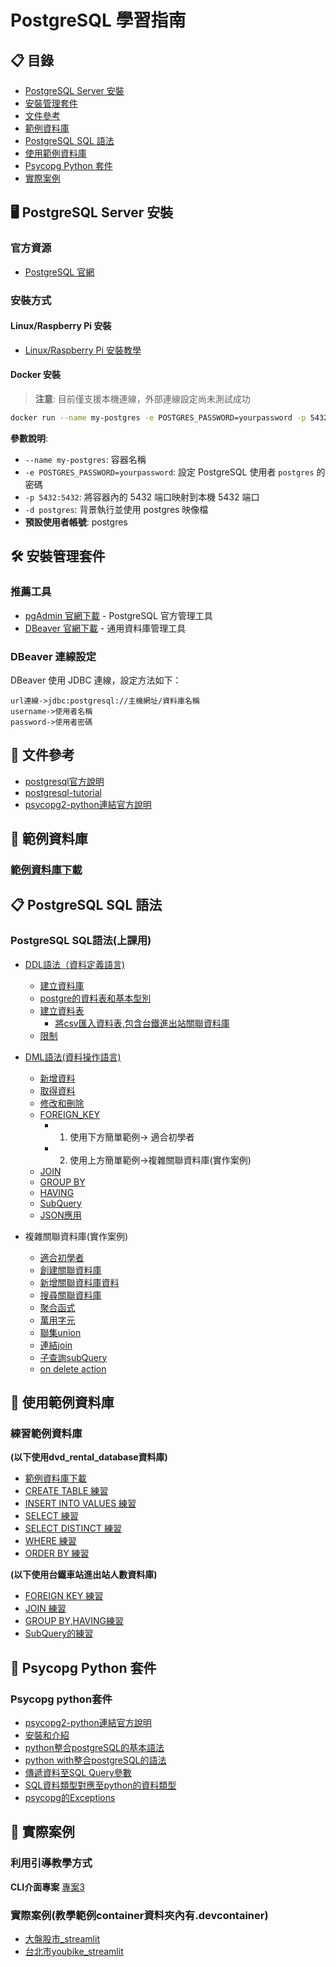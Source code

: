 # PostgreSQL 學習指南

## 📋 目錄
- [PostgreSQL Server 安裝](#postgresql-server安裝)
- [安裝管理套件](#安裝管理套件)
- [文件參考](#文件參考)
- [範例資料庫](#範例資料庫)
- [PostgreSQL SQL 語法](#postgresql-sql語法)
- [使用範例資料庫](#使用範例資料庫)
- [Psycopg Python 套件](#psycopg-python套件)
- [實際案例](#實際案例)

## 🖥 PostgreSQL Server 安裝

### 官方資源
- [PostgreSQL 官網](https://postgresql.org)

### 安裝方式

#### Linux/Raspberry Pi 安裝
- [Linux/Raspberry Pi 安裝教學](./server安裝/)

#### Docker 安裝
> **注意**: 目前僅支援本機連線，外部連線設定尚未測試成功

```bash
docker run --name my-postgres -e POSTGRES_PASSWORD=yourpassword -p 5432:5432 -d postgres
```

**參數說明**:
- `--name my-postgres`: 容器名稱
- `-e POSTGRES_PASSWORD=yourpassword`: 設定 PostgreSQL 使用者 `postgres` 的密碼
- `-p 5432:5432`: 將容器內的 5432 端口映射到本機 5432 端口
- `-d postgres`: 背景執行並使用 postgres 映像檔
- **預設使用者帳號**: postgres

## 🛠️ 安裝管理套件

### 推薦工具
- [pgAdmin 官網下載](https://www.pgadmin.org) - PostgreSQL 官方管理工具
- [DBeaver 官網下載](https://dbeaver.io/) - 通用資料庫管理工具

### DBeaver 連線設定
DBeaver 使用 JDBC 連線，設定方法如下：

```
url連線->jdbc:postgresql://主機網址/資料庫名稱
username->使用者名稱
password->使用者密碼	
```

## 📄 文件參考
- [postgresql官方說明](https://www.postgresql.org/docs/current/)
- [postgresql-tutorial](https://neon.com/postgresql/tutorial)
- [psycopg2-python連結官方說明](https://www.psycopg.org/docs/)

## 📂 範例資料庫

### [範例資料庫下載](./範例資料庫)

## 📋 PostgreSQL SQL 語法

### PostgreSQL SQL語法(上課用)
- [DDL語法（資料定義語言)](./上課用sql/DDL(定義資料語言).md)
	- [建立資料庫](./上課用sql/1建立資料庫.md)
	- [postgre的資料表和基本型別](./上課用sql/2_0基本型別.md)
	- [建立資料表](./上課用sql/2建立資料表.md)
		- [將csv匯入資料表,包含台鐵進出站關聯資料庫](./上課用sql/2_1匯入csv.md)
	 - [限制](./上課用sql/4限制.md) 
- [DML語法(資料操作語言)](./上課用sql/DML(資料操作語言).md)
	- [新增資料](./上課用sql/3新增資料.md)
	- [取得資料](./上課用sql/6取得資料.md)
	- [修改和刪除](./上課用sql/5修改和刪除.md)
	- [FOREIGN_KEY](./上課用sql/7_0FOREIGN_KEY.md)
		- 1. 使用下方簡單範例-> 適合初學者
		- 2. 使用上方簡單範例->複雜關聯資料庫(實作案例)
	- [JOIN](./上課用sql/JOIN.md)
	- [GROUP BY](./上課用sql/GROUP_BY.md)
	- [HAVING](./上課用sql/HAVING.md)
	- [SubQuery](./上課用sql/subQuery.md)
	- [JSON應用](./上課用sql/16json.md)

- 複雜關聯資料庫(實作案例)
	- [適合初學者](./上課用sql/7.0適合初學者關聯資料庫.md)
	- [創建關聯資料庫](./上課用sql/7創建關聯資料庫.md)
	- [新增關聯資料庫資料](./上課用sql/8新增關聯資料庫資料.sql)
	- [搜尋關聯資料庫](./上課用sql/9搜尋關聯資料庫.sql)
	- [聚合函式](./上課用sql/10聚合函式.sql)
	- [萬用字元](./上課用sql/11萬用字元.sql)
	- [聯集union](./上課用sql/12聯集.sql)
	- [連結join](./上課用sql/13連結.sql)
	- [子查詢subQuery](./上課用sql/14子查詢.sql)
	- [on delete action](./上課用sql/15on_delete_action.sql) 

## 📂 使用範例資料庫

### 練習範例資料庫
**(以下使用dvd_rental_database資料庫)**

- [範例資料庫下載](./範例資料庫/dvd_rental_database/dvdrental.zip)
- [CREATE TABLE 練習](./練習/1CREATE_TABLE)
- [INSERT INTO VALUES 練習](./練習/5INSERT_INTO)
- [SELECT 練習](./練習/2SELECT)
- [SELECT DISTINCT 練習](./練習/3SELECT_DISTINCT)
- [WHERE 練習](./練習/6WHERE)
- [ORDER BY 練習](./練習/4ORDER_BY)

**(以下使用台鐵車站進出站人數資料庫)**

- [FOREIGN KEY 練習](./練習/7Foreign_key)
- [JOIN 練習](./練習/8JOIN)
- [GROUP BY,HAVING練習](./練習/9HAVING)
- [SubQuery的練習](./練習/10subQuery)

## 🐍 Psycopg Python 套件

### Psycopg python套件
- [psycopg2-python連結官方說明](https://www.psycopg.org/docs/)
- [安裝和介紹](./python/安裝和介紹)
- [python整合postgreSQL的基本語法](./python/basic_module_usage)
- [python with整合postgreSQL的語法](./python/with)
- [傳遞資料至SQL Query參數](./python/parameter)
- [SQL資料類型對應至python的資料類型](./python/type)
- [psycopg的Exceptions](./python/exception)

## 🚀 實際案例

### 利用引導教學方式

**CLI介面專案**
[專案3](./tutorial_container/範例/3引導式的CLI專案)

### 實際案例(教學範例container資料夾內有.devcontainer)
- [大盤股市_streamlit](./tutorial_container/範例/1stock_market)
- [台北市youbike_streamlit](./tutorial_container/範例/2taipei_youbike)


